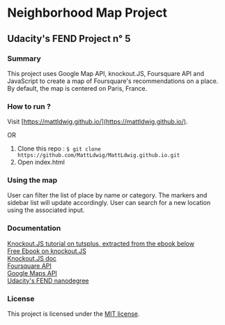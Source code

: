 # Neighborhood Map Project 
## Udacity's FEND Project n° 5
### Summary

This project uses Google Map API, knockout.JS, Foursquare API and JavaScript to create
a map of Foursquare's recommendations on a place. By default, the map is centered on Paris, France.

### How to run ?

Visit [https://mattldwig.github.io/](https://mattldwig.github.io/).

OR

1. Clone this repo :
`$ git clone https://github.com/MattLdwig/MattLdwig.github.io.git`
2. Open index.html


### Using the map


User can filter the list of place by name or category. The markers and sidebar list will update accordingly.
User can search for a new location using the associated input.

### Documentation

[Knockout.JS tutorial on tutsplus, extracted from the ebook below](https://code.tutsplus.com/tutorials/hello-knockout--net-31289)  
[Free Ebook on knockout.JS](https://www.syncfusion.com/resources/techportal/ebooks/knockoutjs?utm_medium=BizDev-TutsPlus0313)  
[Knockout.JS doc](http://knockoutjs.com/documentation/introduction.html)  
[Foursquare API](https://developer.foursquare.com/)  
[Google Maps API](https://developers.google.com/maps/documentation/javascript/tutorial)  
[Udacity's FEND nanodegree](https://www.udacity.com/course/front-end-web-developer-nanodegree--nd001)  

### License

This project is licensed under the [MIT license](license.txt).